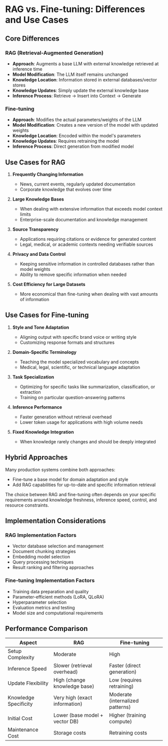 # RAG vs. Fine-tuning: Differences and Use Cases

## Core Differences

### RAG (Retrieval-Augmented Generation)

- **Approach**: Augments a base LLM with external knowledge retrieved at inference time
- **Model Modification**: The LLM itself remains unchanged
- **Knowledge Location**: Information stored in external databases/vector stores
- **Knowledge Updates**: Simply update the external knowledge base
- **Inference Process**: Retrieve → Insert into Context → Generate

### Fine-tuning

- **Approach**: Modifies the actual parameters/weights of the LLM
- **Model Modification**: Creates a new version of the model with updated weights
- **Knowledge Location**: Encoded within the model's parameters
- **Knowledge Updates**: Requires retraining the model
- **Inference Process**: Direct generation from modified model

## Use Cases for RAG

1. **Frequently Changing Information**

   - News, current events, regularly updated documentation
   - Corporate knowledge that evolves over time

2. **Large Knowledge Bases**

   - When dealing with extensive information that exceeds model context limits
   - Enterprise-scale documentation and knowledge management

3. **Source Transparency**

   - Applications requiring citations or evidence for generated content
   - Legal, medical, or academic contexts needing verifiable sources

4. **Privacy and Data Control**

   - Keeping sensitive information in controlled databases rather than model weights
   - Ability to remove specific information when needed

5. **Cost Efficiency for Large Datasets**
   - More economical than fine-tuning when dealing with vast amounts of information

## Use Cases for Fine-tuning

1. **Style and Tone Adaptation**

   - Aligning output with specific brand voice or writing style
   - Customizing response formats and structures

2. **Domain-Specific Terminology**

   - Teaching the model specialized vocabulary and concepts
   - Medical, legal, scientific, or technical language adaptation

3. **Task Specialization**

   - Optimizing for specific tasks like summarization, classification, or extraction
   - Training on particular question-answering patterns

4. **Inference Performance**

   - Faster generation without retrieval overhead
   - Lower token usage for applications with high volume needs

5. **Fixed Knowledge Integration**
   - When knowledge rarely changes and should be deeply integrated

## Hybrid Approaches

Many production systems combine both approaches:

- Fine-tune a base model for domain adaptation and style
- Add RAG capabilities for up-to-date and specific information retrieval

The choice between RAG and fine-tuning often depends on your specific requirements around knowledge freshness, inference speed, control, and resource constraints.

## Implementation Considerations

### RAG Implementation Factors

- Vector database selection and management
- Document chunking strategies
- Embedding model selection
- Query processing techniques
- Result ranking and filtering approaches

### Fine-tuning Implementation Factors

- Training data preparation and quality
- Parameter-efficient methods (LoRA, QLoRA)
- Hyperparameter selection
- Evaluation metrics and testing
- Model size and computational requirements

## Performance Comparison

| Aspect                | RAG                            | Fine-tuning                      |
| --------------------- | ------------------------------ | -------------------------------- |
| Setup Complexity      | Moderate                       | High                             |
| Inference Speed       | Slower (retrieval overhead)    | Faster (direct generation)       |
| Update Flexibility    | High (change knowledge base)   | Low (requires retraining)        |
| Knowledge Specificity | Very high (exact information)  | Moderate (internalized patterns) |
| Initial Cost          | Lower (base model + vector DB) | Higher (training compute)        |
| Maintenance Cost      | Storage costs                  | Retraining costs                 |

